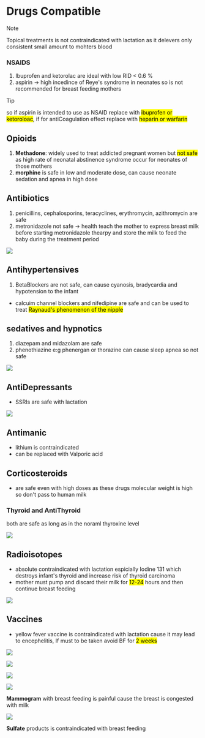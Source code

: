 # Drugs Compatible

> [!NOTE]
> Topical treatments is not contraindicated with lactation as it delevers only consistent small amount to mohters blood

### NSAIDS
1. Ibuprofen and ketorolac are ideal with low RID < 0.6 %
2. aspirin -> high incedince of Reye's syndrome in neonates so is not recommended for breast feeding mothers 

> [!TIP]
> so if aspirin is intended to use as NSAID replace with <mark>ibuprofen or ketoroloac</mark>, if for antiCoagulation effect replace with <mark>heparin or warfarin</mark>

## Opioids
1. **Methadone**: widely used to treat addicted pregnant women but <mark>not safe</mark> as high rate of neonatal abstinence syndrome occur for neonates of those mothers
2. **morphine** is safe in low and moderate dose, can cause neonate sedation and apnea in high dose

## Antibiotics
1. penicillins, cephalosporins, teracyclines, erythromycin, azithromycin are safe
2. metronidazole not safe -> health teach the mother to express breast milk before starting metronidazole thearpy and store the milk to feed the baby during the treatment period

![](./imgs/Opioids.png)

## Antihypertensives
1. BetaBlockers are not safe, can cause cyanosis, bradycardia and hypotension to the infant
- calcuim channel blockers and nifedipine are safe and can be used to treat <mark>Raynaud's phenomenon of the nipple</mark>

## sedatives and hypnotics
1. diazepam and midazolam are safe
2. phenothiazine e:g phenergan or thorazine can cause sleep apnea so not safe

![](./imgs/antihypertensive.png)

## AntiDepressants
- SSRIs are safe with lactation

![](./imgs/depression.png)

## Antimanic
- lithium is contraindicated
- can be replaced with Valporic acid

## Corticosteroids
- are safe even with high doses as these drugs molecular weight is high so don't pass to human milk

### Thyroid and AntiThyroid
both are safe as long as in the noraml thyroxine level

![](./imgs/psychoticAndSteroids.png)

## Radioisotopes
- absolute contraindicated with lactation espicially <makr>Iodine 131</mark> which destroys infant's thyroid and increase risk of thyroid carcinoma
- mother must pump and discard their milk for <mark>12-24</mark> hours and then continue breast feeding

![](./imgs/radioIsotopes.png)

## Vaccines
- yellow fever vaccine is contraindicated with lactation cause it may lead to encephelitis, If must to be taken avoid BF for <mark>2 weeks</mark>

![](./imgs/vaccines.png)

![](./imgs/vitamines.png)

![](./imgs/vitamines2.png)

![](./imgs/diagnostics.png)

**Mammogram** with breast feeding is painful cause the breast is congested with milk

![](./imgs/choiseOfDrugs.png)

**Sulfate** products is contraindicated with breast feeding
